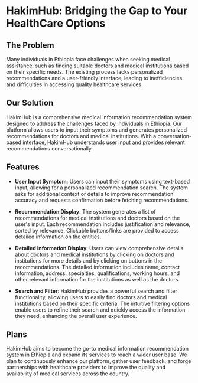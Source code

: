 # HakimHub: Bridging the Gap to Your HealthCare Options

## The Problem
Many individuals in Ethiopia face challenges when seeking medical assistance, such as finding suitable doctors and medical institutions based on their specific needs. The existing process lacks personalized recommendations and a user-friendly interface, leading to inefficiencies and difficulties in accessing quality healthcare services.

## Our Solution
HakimHub is a comprehensive medical information recommendation system designed to address the challenges faced by individuals in Ethiopia. Our platform allows users to input their symptoms and generates personalized recommendations for doctors and medical institutions. With a conversation-based interface, HakimHub understands user input and provides relevant recommendations conversationally.

## Features
- **User Input Symptom**: Users can input their symptoms using text-based input, allowing for a personalized recommendation search. The system asks for additional context or details to improve recommendation accuracy and requests confirmation before fetching recommendations.

- **Recommendation Display**: The system generates a list of recommendations for medical institutions and doctors based on the user's input. Each recommendation includes justification and relevance, sorted by relevance. Clickable buttons/links are provided to access detailed information on the entities.

- **Detailed Information Display**: Users can view comprehensive details about doctors and medical institutions by clicking on doctors and institutions for more details and by clicking on buttons in the recommendations. The detailed information includes name, contact information, address, specialties, qualifications, working hours, and other relevant information for the institutions as well as the doctors.

- **Search and Filter**: HakimHub provides a powerful search and filter functionality, allowing users to easily find doctors and medical institutions based on their specific criteria. The intuitive filtering options enable users to refine their search and quickly access the information they need, enhancing the overall user experience.

## Plans
HakimHub aims to become the go-to medical information recommendation system in Ethiopia and expand its services to reach a wider user base. We plan to continuously enhance our platform, gather user feedback, and forge partnerships with healthcare providers to improve the quality and availability of medical services across the country.
